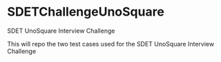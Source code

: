 # SDETChallengeUnoSquare
SDET UnoSquare Interview Challenge

This will repo the two test cases used for the SDET UnoSquare Interview Challenge
